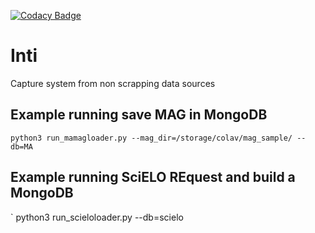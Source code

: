 [![Codacy Badge](https://app.codacy.com/project/badge/Grade/cbe9dad067f94b799d4b5d79ab913a4e)](https://www.codacy.com/gh/colav/Inti?utm_source=github.com&amp;utm_medium=referral&amp;utm_content=colav/Inti&amp;utm_campaign=Badge_Grade)

# Inti
Capture system from non scrapping data sources

## Example running save MAG in MongoDB
`
python3 run_mamagloader.py --mag_dir=/storage/colav/mag_sample/ --db=MA
`
## Example running SciELO REquest and build a MongoDB
`
python3 run_scieloloader.py --db=scielo